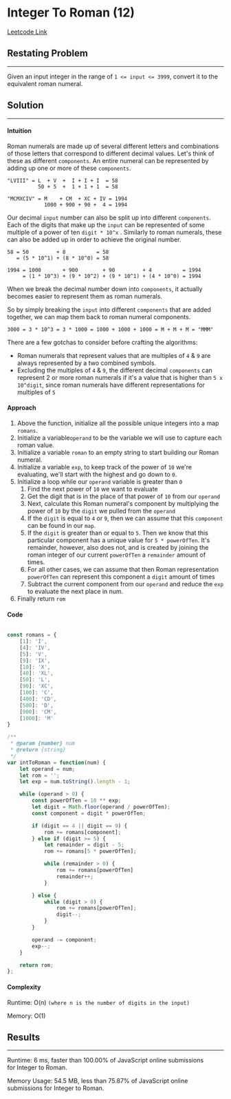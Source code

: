 # Integer To Roman (12)
[Leetcode Link](https://leetcode.com/problems/integer-to-roman/)

## Restating Problem
---------------------------------------------------------

Given an input integer in the range of `1 <= input <= 3999`, convert it to the equivalent roman numeral.

## Solution
------------

#### Intuition

Roman numerals are made up of several different letters and combinations of those letters that correspond to different decimal values. Let's think of these as different `components`. An entire numeral can be represented by adding up one or more of these `components`.

```
"LVIII" = L  + V  +  I + I + I  = 58
		  50 + 5  +  1 + 1 + 1  = 58

"MCMXCIV" = M    + CM  + XC + IV = 1994
			1000 + 900 + 90 +  4 = 1994
```


Our decimal `input` number can also be split up into different `components`.  Each of the digits that make up the `input` can be represented of some multiple of a power of ten `digit * 10^x` . Similarly to roman numerals, these can also be added up in order to achieve the original number.

```
58 = 50         + 8          = 58
   = (5 * 10^1) + (8 * 10^0) = 58

1994 = 1000       + 900        + 90         + 4          = 1994
	 = (1 * 10^3) + (9 * 10^2) + (9 * 10^1) + (4 * 10^0) = 1994

```


When we break the decimal number down into `components`, it actually becomes easier to represent them as roman numerals.

So by simply breaking the `input` into different `components` that are added together, we can map them back to roman numeral components.

```
3000 = 3 * 10^3 = 3 * 1000 = 1000 + 1000 + 1000 = M + M + M = "MMM"
```


There are a few gotchas to consider before crafting the algorithms:

- Roman numerals that represent values that are multiples of `4` & `9` are always represented by a two combined symbols.
- Excluding the multiples of `4` & `9`, the different decimal `components` can represent 2 or more roman numerals if it's a value that is higher than `5 x 10^digit`, since roman numerals have different representations for multiples of `5`

#### Approach

1. Above the function, initialize all the possible unique integers into a map `romans`.
2. Initialize a variable`operand` to be the variable we will use to capture each roman value.
3. Initialize a variable `roman` to an empty string to start building our Roman numeral.
4. Initialize a variable `exp`, to keep track of the power of `10` we're evaluating, we'll start with the highest and go down to `0`.
5. Initialize a loop while our `operand` variable is greater than `0`
	1. Find the next power of `10` we want to evaluate
	2. Get the digit that is in the place of that power of `10` from our `operand`
	3. Next, calculate this Roman numeral's component by multiplying the power of `10` by the `digit` we pulled from the `operand`
	4. If the `digit` is equal to `4` or `9`, then we can assume that this `component` can be found in our `map`.
	5. If the `digit` is greater than or equal to `5`. Then we know that this particular component has a unique value for  `5 * powerOfTen`. It's remainder, however, also does not, and is created by joining the roman integer of our current `powerOfTen` a `remainder` amount of times.
	6. For all other cases, we can assume that then Roman representation `powerOfTen` can represent this component a `digit` amount of times
	7. Subtract the current component from our `operand` and reduce the `exp` to evaluate the next place in num.
6. Finally return `rom`

#### Code

```javascript

const romans = {
    [1]: 'I',
    [4]: 'IV',
    [5]: 'V',
    [9]: 'IX',
    [10]: 'X',
    [40]: 'XL',
    [50]: 'L',
    [90]: 'XC',
    [100]: 'C',
    [400]: 'CD',
    [500]: 'D',
    [900]: 'CM',
    [1000]: 'M'
}

/**
 * @param {number} num
 * @return {string}
 */
var intToRoman = function(num) {
    let operand = num;
    let rom = '';
    let exp = num.toString().length - 1;

    while (operand > 0) {
        const powerOfTen = 10 ** exp;
        let digit = Math.floor(operand / powerOfTen);
        const component = digit * powerOfTen;

        if (digit == 4 || digit == 9) {
            rom += romans[component];
        } else if (digit >= 5) {
            let remainder = digit - 5;
            rom += romans[5 * powerOfTen];

            while (remainder > 0) {
                rom += romans[powerOfTen]
                remainder++;
            }

        } else {
            while (digit > 0) {
                rom += romans[powerOfTen];
                digit--;
            }
        }

        operand -= component;
        exp--;
    }

    return rom;
};

```

#### Complexity

Runtime:  O(n) `(where n is the number of digits in the input)`

Memory: O(1)

## Results
----------

Runtime: 6 ms, faster than 100.00% of JavaScript online submissions for Integer to Roman.

Memory Usage: 54.5 MB, less than 75.87% of JavaScript online submissions for Integer to Roman.